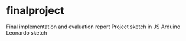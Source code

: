 # finalproject
Final implementation and evaluation report
Project sketch in JS
Arduino Leonardo sketch
